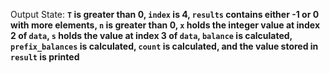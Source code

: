 Output State: **`T` is greater than 0, `index` is 4, `results` contains either -1 or 0 with more elements, `n` is greater than 0, `x` holds the integer value at index 2 of `data`, `s` holds the value at index 3 of `data`, `balance` is calculated, `prefix_balances` is calculated, `count` is calculated, and the value stored in `result` is printed**